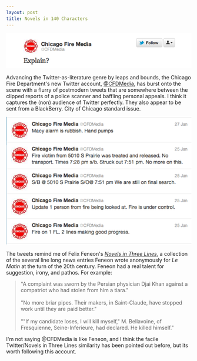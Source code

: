 ```yaml
---
layout: post
title: Novels in 140 Characters
---
```


![Twitter's newest postmodern voice](/images/cfd1.png)

Advancing the Twitter-as-literature genre by leaps and bounds, the Chicago Fire Department's new Twitter account, [@CFDMedia](https://twitter.com/#!/CFDMedia), has burst onto the scene with a flurry of postmodern tweets that are somewhere between the clipped reports of a police scanner and baffling personal appeals. I think it captures the (non) audience of Twitter perfectly. They also appear to be sent from a BlackBerry. City of Chicago standard issue.

![It's just kind of weird](/images/cfd2.png)

The tweets remind me of Felix Feneon's [_Novels in Three Lines_](http://www.nybooks.com/books/imprints/classics/novels-in-three-lines/), a collection of the several line long news entries Feneon wrote anonymously for _Le Matin_ at the turn of the 20th century. Feneon had a real talent for suggestion, irony, and pathos. For example:

<blockquote>
"A  complaint was sworn by the Persian physician Djai Khan against a compatriot who had stolen from him a tiara."
<br>
<br>
"No more briar pipes. Their makers, in Saint-Claude, have stopped work until they are paid better."
<br>
<br>
""If my candidate loses, I will kill myself," M. Bellavoine, of Fresquienne, Seine-Inferieure, had declared. He killed himself."
</blockquote>

I'm not saying @CFDMedia is like Feneon, and I think the facile Twitter/Novels in Three Lines similarity has been pointed out before, but its worth following this account.